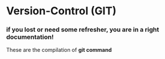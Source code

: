 # Version-Control (GIT)
<h3>if you lost or need some refresher, you are in a right documentation!</h3>
<p>These are the compilation of <strong>git command</strong> </p>